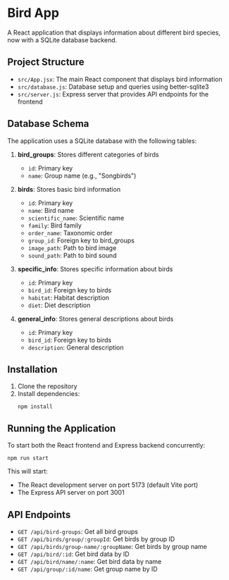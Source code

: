 # Bird App

A React application that displays information about different bird species, now with a SQLite database backend.

## Project Structure

- `src/App.jsx`: The main React component that displays bird information
- `src/database.js`: Database setup and queries using better-sqlite3
- `src/server.js`: Express server that provides API endpoints for the frontend

## Database Schema

The application uses a SQLite database with the following tables:

1. **bird_groups**: Stores different categories of birds
   - `id`: Primary key
   - `name`: Group name (e.g., "Songbirds")

2. **birds**: Stores basic bird information
   - `id`: Primary key
   - `name`: Bird name
   - `scientific_name`: Scientific name
   - `family`: Bird family
   - `order_name`: Taxonomic order
   - `group_id`: Foreign key to bird_groups
   - `image_path`: Path to bird image
   - `sound_path`: Path to bird sound

3. **specific_info**: Stores specific information about birds
   - `id`: Primary key
   - `bird_id`: Foreign key to birds
   - `habitat`: Habitat description
   - `diet`: Diet description

4. **general_info**: Stores general descriptions about birds
   - `id`: Primary key
   - `bird_id`: Foreign key to birds
   - `description`: General description

## Installation

1. Clone the repository
2. Install dependencies:
   ```
   npm install
   ```

## Running the Application

To start both the React frontend and Express backend concurrently:

```
npm run start
```

This will start:
- The React development server on port 5173 (default Vite port)
- The Express API server on port 3001

## API Endpoints

- `GET /api/bird-groups`: Get all bird groups
- `GET /api/birds/group/:groupId`: Get birds by group ID
- `GET /api/birds/group-name/:groupName`: Get birds by group name
- `GET /api/bird/:id`: Get bird data by ID
- `GET /api/bird/name/:name`: Get bird data by name
- `GET /api/group/:id/name`: Get group name by ID
